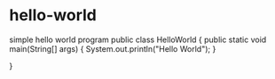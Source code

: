 # hello-world
simple hello world program
public class HelloWorld {
    public static void main(String[] args) {
        System.out.println("Hello World");
    }

}
